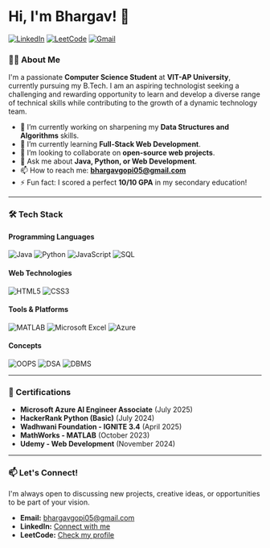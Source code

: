 # Hi, I'm Bhargav! 👋

[![LinkedIn](https://img.shields.io/badge/LinkedIn-0A66C2?style=for-the-badge&logo=linkedin&logoColor=white)](https://www.linkedin.com/in/bhargav-gopi-anagani-374461251/) [![LeetCode](https://img.shields.io/badge/LeetCode-FFA116?style=for-the-badge&logo=leetcode&logoColor=black)](https://leetcode.com/u/BHARGAVgopi/) [![Gmail](https://img.shields.io/badge/Gmail-EA4335?style=for-the-badge&logo=gmail&logoColor=white)](mailto:bhargavgopi05@gmail.com)

### 👨‍💻 About Me
I'm a passionate **Computer Science Student** at **VIT-AP University**, currently pursuing my B.Tech. I am an aspiring technologist seeking a challenging and rewarding opportunity to learn and develop a diverse range of technical skills while contributing to the growth of a dynamic technology team.

- 🔭 I’m currently working on sharpening my **Data Structures and Algorithms** skills.
- 🌱 I’m currently learning **Full-Stack Web Development**.
- 👯 I’m looking to collaborate on **open-source web projects**.
- 💬 Ask me about **Java, Python, or Web Development**.
- 📫 How to reach me: **bhargavgopi05@gmail.com**
- ⚡ Fun fact: I scored a perfect **10/10 GPA** in my secondary education!

---

### 🛠️ Tech Stack

#### **Programming Languages**
![Java](https://img.shields.io/badge/Java-ED8B00?style=for-the-badge&logo=openjdk&logoColor=white)
![Python](https://img.shields.io/badge/Python-3776AB?style=for-the-badge&logo=python&logoColor=white)
![JavaScript](https://img.shields.io/badge/JavaScript-F7DF1E?style=for-the-badge&logo=javascript&logoColor=black)
![SQL](https://img.shields.io/badge/SQL-4479A1?style=for-the-badge&logo=mysql&logoColor=white)

#### **Web Technologies**
![HTML5](https://img.shields.io/badge/HTML5-E34F26?style=for-the-badge&logo=html5&logoColor=white)
![CSS3](https://img.shields.io/badge/CSS3-1572B6?style=for-the-badge&logo=css3&logoColor=white)

#### **Tools & Platforms**
![MATLAB](https://img.shields.io/badge/MATLAB-0076A8?style=for-the-badge&logo=mathworks&logoColor=white)
![Microsoft Excel](https://img.shields.io/badge/Microsoft_Excel-217346?style=for-the-badge&logo=microsoftexcel&logoColor=white)
![Azure](https://img.shields.io/badge/Azure_AI-0078D4?style=for-the-badge&logo=microsoftazure&logoColor=white)

#### **Concepts**
![OOPS](https://img.shields.io/badge/OOP-B7410E?style=for-the-badge&logo=oop&logoColor=white)
![DSA](https://img.shields.io/badge/DSA-00599C?style=for-the-badge&logo=datastructures&logoColor=white)
![DBMS](https://img.shields.io/badge/DBMS-336791?style=for-the-badge&logo=database&logoColor=white)

---

### 📜 Certifications

- **Microsoft Azure AI Engineer Associate** (July 2025)
- **HackerRank Python (Basic)** (July 2024)
- **Wadhwani Foundation - IGNITE 3.4** (April 2025)
- **MathWorks - MATLAB** (October 2023)
- **Udemy - Web Development** (November 2024)

---

### 📫 Let's Connect!
I'm always open to discussing new projects, creative ideas, or opportunities to be part of your vision.

- **Email:** [bhargavgopi05@gmail.com](mailto:bhargavgopi05@gmail.com)
- **LinkedIn:** [Connect with me](https://www.linkedin.com/in/bhargav-gopi-anagani-374461251/)
- **LeetCode:** [Check my profile](https://leetcode.com/u/BHARGAVgopi/)
